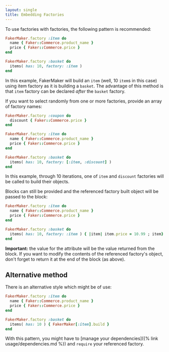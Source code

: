 ```yaml
---
layout: single
title: Embedding Factories
---
```


To use factories with factories, the following pattern is recommended:

```ruby
FakerMaker.factory :item do
  name { Faker::Commerce.product_name }
  price { Faker::Commerce.price }
end

FakerMaker.factory :basket do
  items( has: 10, factory: :item )
end
```

In this example, FakerMaker will build an `item` (well, 10 `item`s in this case) using item factory as it is building a `basket`. The advantage of this method is that `item` factory can be declared *after* the `basket` factory.

If you want to select randomly from one or more factories, provide an array of factory names:

```ruby
FakerMaker.factory :coupon do
  discount { Faker::Commerce.price }
end

FakerMaker.factory :item do
  name { Faker::Commerce.product_name }
  price { Faker::Commerce.price }
end

FakerMaker.factory :basket do
  items( has: 10, factory: [:item, :discount] )
end
```

In this example, through 10 iterations, one of `item` and `discount` factories will be called to build their objects.

Blocks can still be provided and the referenced factory built object will be passed to the block:

```ruby
FakerMaker.factory :item do
  name { Faker::Commerce.product_name }
  price { Faker::Commerce.price }
end

FakerMaker.factory :basket do
  items( has: 10, factory: :item ) { |item| item.price = 10.99 ; item}
end
```
**Important:** the value for the attribute will be the value returned from the block. If you want to modify the contents of the referenced factory's object, don't forget to return it at the end of the block (as above).

## Alternative method

There is an alternative style which might be of use:

```ruby
FakerMaker.factory :item do
  name { Faker::Commerce.product_name }
  price { Faker::Commerce.price }
end

FakerMaker.factory :basket do
  items( has: 10 ) { FakerMaker[:item].build }
end
```

With this pattern, you might have to [manage your dependencies]({% link usage/dependencies.md %}) and `require` your referenced factory.
